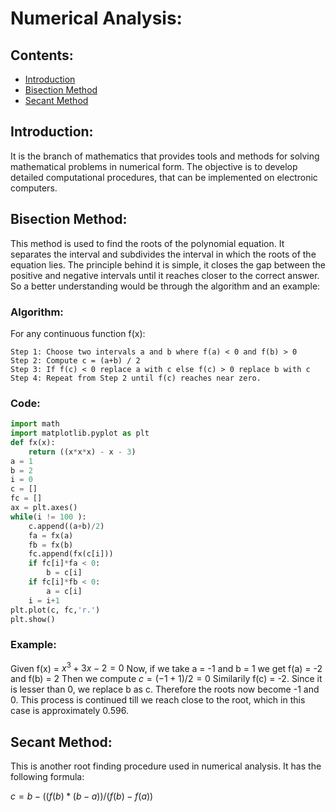 # Numerical Analysis:

## Contents:
+ [Introduction](#introduction)
+ [Bisection Method](#bisection-method)
+ [Secant Method](#secant-method)

## Introduction:
It is the branch of mathematics that provides tools and methods for solving mathematical problems in numerical form. The objective is to develop detailed computational procedures, that can be implemented on electronic computers.

## Bisection Method:

This method is used to find the roots of the polynomial equation. It separates the interval and subdivides the interval in which the roots of the equation lies. The principle behind it is simple, it closes the gap between the positive and negative intervals until it reaches closer to the correct answer. So a better understanding would be through the algorithm and an example:
### Algorithm:
For any continuous function f(x):
```
Step 1: Choose two intervals a and b where f(a) < 0 and f(b) > 0
Step 2: Compute c = (a+b) / 2
Step 3: If f(c) < 0 replace a with c else f(c) > 0 replace b with c
Step 4: Repeat from Step 2 until f(c) reaches near zero.
```
### Code:
```python
import math
import matplotlib.pyplot as plt
def fx(x):
    return ((x*x*x) - x - 3)
a = 1
b = 2
i = 0
c = []
fc = []
ax = plt.axes()
while(i != 100 ):
    c.append((a+b)/2)
    fa = fx(a)
    fb = fx(b)
    fc.append(fx(c[i]))
    if fc[i]*fa < 0:
        b = c[i]
    if fc[i]*fb < 0:
        a = c[i]
    i = i+1
plt.plot(c, fc,'r.')
plt.show()
```

### Example:


Given f(x) = $x^3 + 3x - 2 = 0$
Now, if we take a = -1 and b = 1 we get f(a) = -2 and f(b) = 2
Then we compute $c = (-1 + 1) / 2 = 0$
Similarily f(c) = -2. Since it is lesser than 0, we replace b as c. Therefore the roots now become -1 and 0. This process is continued till we reach close to the root, which in this case is approximately $0.596$.



## Secant Method:

This is another root finding procedure used in numerical analysis. It has the following formula:

$c = b - ((f(b)*(b - a))/(f(b)-f(a))$
